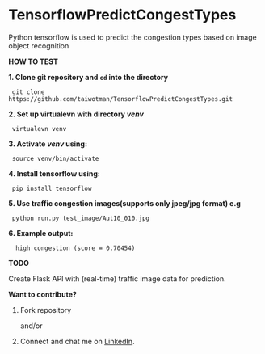 # TensorflowPredictCongestTypes
Python tensorflow is used to predict the congestion types based on image object recognition

**HOW TO TEST**

**1. Clone git repository and `cd` into the directory**

     git clone https://github.com/taiwotman/TensorflowPredictCongestTypes.git

**2. Set up virtualevn with directory _venv_** 

     virtualevn venv

**3. Activate _venv_ using:**

     source venv/bin/activate

**4. Install tensorflow using:**

     pip install tensorflow

**5. Use  traffic congestion images(supports only jpeg/jpg format) e.g**

     python run.py test_image/Aut10_010.jpg
     
**6. Example output:**

      high congestion (score = 0.70454)

**TODO**

Create Flask API with (real-time) traffic image  data for prediction.

**Want to contribute?** 
1. Fork repository

     and/or

2. Connect and chat me on [LinkedIn](https://www.linkedin.com/in/taiwo-o-adetiloye-505a8023/).
